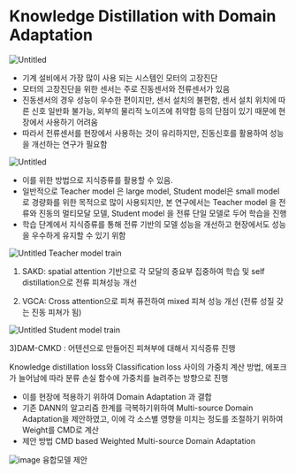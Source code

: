 # Knowledge Distillation with Domain Adaptation


![Untitled](https://prod-files-secure.s3.us-west-2.amazonaws.com/cbbebd30-e681-47e0-9048-75c6faebc7af/01c5b61c-ba4a-4aa1-bd5f-869c1eedfe2a/Untitled.png)
- 기계 설비에서 가장 많이 사용 되는 시스템인 모터의 고장진단
- 모터의 고장진단을 위한 센서는 주로 진동센서와 전류센서가 있음
- 진동센서의 경우 성능이 우수한 편이지만, 센서 설치의 불편함, 센서 설치 위치에 따른 신호 일반화 불가능, 외부의 물리적 노이즈에 취약함 등의 단점이 있기 때문에 현장에서 사용하기 어려움
- 따라서 전류센서를 현장에서 사용하는 것이 유리하지만, 진동신호를 활용하여 성능을 개선하는 연구가 필요함
  
![Untitled](https://prod-files-secure.s3.us-west-2.amazonaws.com/cbbebd30-e681-47e0-9048-75c6faebc7af/ef9f4b58-dd60-41e6-af1b-006c9d070325/Untitled.png)
- 이를 위한 방법으로 지식증류를 활용할 수 있음.
- 일반적으로 Teacher model 은 large model, Student model은 small model 로 경량화를 위한 목적으로 많이 사용되지만, 본 연구에서는 Teacher model 을 전류와 진동의 멀티모달 모델, Student model 을 전류 단일 모델로 두어 학습을 진행
- 학습 단계에서 지식증류를 통해 전류 기반의 모델 성능을 개선하고 현장에서도 성능을 우수하게 유지할 수 있기 위함
  
![Untitled](https://prod-files-secure.s3.us-west-2.amazonaws.com/cbbebd30-e681-47e0-9048-75c6faebc7af/553b6548-9d3c-4e79-a3ad-52a8d9ba8889/Untitled.png)
Teacher model train

1) SAKD: spatial attention 기반으로 각 모달의 중요부 집중하여 학습 및 self distillation으로 전류 피쳐성능 개선

2) VGCA: Cross attention으로 피쳐 퓨전하여 mixed 피쳐 성능 개선 (전류 성질 갖는 진동 피쳐가 됨)

![Untitled](https://s3-us-west-2.amazonaws.com/secure.notion-static.com/0c7497be-6dab-4071-ab20-129afbabc95d/Untitled.png)
Student model train

3)DAM-CMKD : 어텐션으로 만들어진 피쳐부에 대해서 지식증류 진행

Knowledge distillation loss와  Classification loss 사이의 가중치 계산 방법, 에포크가 늘어남에 따라 분류 손실 함수에 가중치를 늘려주는 방향으로 진행


- 이를 현장에 적용하기 위하여 Domain Adaptation 과 결합
- 기존 DANN의 알고리즘 한계를 극복하기위하여 Multi-source Domain Adaptation을 제안하였고, 이에 각 소스별 영향을 미치는 정도를 조절하기 위하여 Weight를 CMD로 계산
- 제안 방법 CMD based Weighted Multi-source Domain Adaptation
  
![image](https://github.com/junnyfilm/KDDA/assets/109502364/bb8aab60-c69d-47ac-b3ab-85c8caa7a92f)
융합모델 제안
